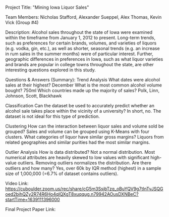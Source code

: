 Project Title: "Mining Iowa Liquor Sales"

Team Members: Nicholas Stafford, Alexander Sueppel, Alex Thomas, Kevin Vick (Group #4)

Description:
Alcohol sales throughout the state of Iowa were examined within the timeframe from January 1, 2012 to present. Long-term trends, such as preferences for certain brands, volumes, and varieties of liquors (e.g. vodka, gin, etc.), as well as shorter, seasonal trends (e.g. an increase in rum sales in the summer months) were of particular interest.
Further, geographic differences in preferences in Iowa, such as what liquor varieties and brands are popular in college towns throughout the state, are other interesting questions explored in this study.

Questions & Answers (Summary):
Trend Analysis
What dates were alcohol sales at their highest? December
What is the most common alcohol volume bought? 750ml
Which countries made up the majority of sales? Polk, Linn, Johnson, Scott, Blackhawk

Classification 
Can the dataset be used to accurately predict whether an alcohol sale takes place within the vicinity of a university? In short, no. The dataset is not ideal for this type of prediction.

Clustering 
How can the interaction between liquor sales and volume sold be grouped? Sales and volume can be grouped using K-Means with four clusters.
What categories of liquor have similar gross margins? Liquors from related geographies and similar purities had the most similar margins.

Outlier Analysis
How is data distributed? Not a normal distribution. Most numerical attributes are heavily skewed to low values with significant high-value outliers. Removing outliers normalizes the distribution.
Are there outliers and how many? Yes, over 60k by IQR method (highest) in a sample size of 1,000,000 (=6.7% of dataset contains outliers).

Video Link:
https://cuboulder.zoom.us/rec/share/cG5m3SsjbTzq_oBuYQV9g7tInTvJSQGoed2bihQZy2R74R6Ho4qlQXgT8xuqqug.n79942AOusDXNBeC?startTime=1639111396000

Final Project Paper Link:
